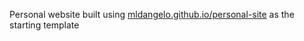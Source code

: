 Personal website built using [mldangelo.github.io/personal-site](https://mldangelo.github.io/personal-site/) as the starting template
